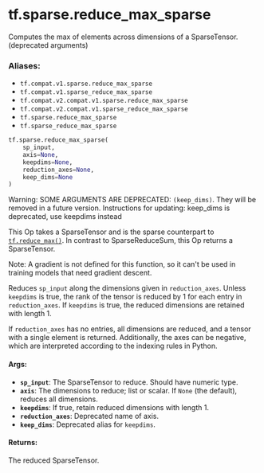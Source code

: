 <div itemscope itemtype="http://developers.google.com/ReferenceObject">
<meta itemprop="name" content="tf.sparse.reduce_max_sparse" />
<meta itemprop="path" content="Stable" />
</div>

# tf.sparse.reduce_max_sparse

Computes the max of elements across dimensions of a SparseTensor. (deprecated arguments)

### Aliases:

* `tf.compat.v1.sparse.reduce_max_sparse`
* `tf.compat.v1.sparse_reduce_max_sparse`
* `tf.compat.v2.compat.v1.sparse.reduce_max_sparse`
* `tf.compat.v2.compat.v1.sparse_reduce_max_sparse`
* `tf.sparse.reduce_max_sparse`
* `tf.sparse_reduce_max_sparse`

``` python
tf.sparse.reduce_max_sparse(
    sp_input,
    axis=None,
    keepdims=None,
    reduction_axes=None,
    keep_dims=None
)
```

<!-- Placeholder for "Used in" -->

Warning: SOME ARGUMENTS ARE DEPRECATED: `(keep_dims)`. They will be removed in a future version.
Instructions for updating:
keep_dims is deprecated, use keepdims instead

This Op takes a SparseTensor and is the sparse counterpart to
<a href="../../tf/math/reduce_max.md"><code>tf.reduce_max()</code></a>.  In contrast to SparseReduceSum, this Op returns a
SparseTensor.

Note: A gradient is not defined for this function, so it can't be used
in training models that need gradient descent.

Reduces `sp_input` along the dimensions given in `reduction_axes`.  Unless
`keepdims` is true, the rank of the tensor is reduced by 1 for each entry in
`reduction_axes`. If `keepdims` is true, the reduced dimensions are retained
with length 1.

If `reduction_axes` has no entries, all dimensions are reduced, and a tensor
with a single element is returned.  Additionally, the axes can be negative,
which are interpreted according to the indexing rules in Python.

#### Args:


* <b>`sp_input`</b>: The SparseTensor to reduce. Should have numeric type.
* <b>`axis`</b>: The dimensions to reduce; list or scalar. If `None` (the
  default), reduces all dimensions.
* <b>`keepdims`</b>: If true, retain reduced dimensions with length 1.
* <b>`reduction_axes`</b>: Deprecated name of axis.
* <b>`keep_dims`</b>: Deprecated alias for `keepdims`.


#### Returns:

The reduced SparseTensor.
